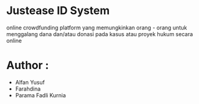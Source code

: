 # Justease ID System
online crowdfunding platform yang memungkinkan orang - orang untuk menggalang dana dan/atau donasi pada kasus atau proyek hukum secara online

# Author : 

- Alfan Yusuf
- Farahdina
- Parama Fadli Kurnia
